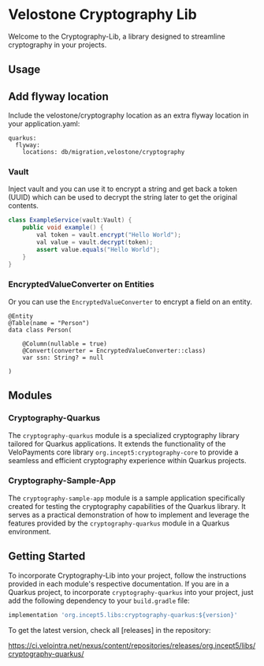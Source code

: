 # Velostone Cryptography Lib

Welcome to the Cryptography-Lib, a library designed to streamline cryptography in your projects.


## Usage

## Add flyway location

Include the velostone/cryptography location as an extra flyway location in your application.yaml:

    quarkus:
      flyway:
        locations: db/migration,velostone/cryptography


### Vault

Inject vault and you can use it to encrypt a string and get back a token (UUID)
 which can be used to decrypt the string later to get the original contents.

```java
class ExampleService(vault:Vault) {
    public void example() {
        val token = vault.encrypt("Hello World");
        val value = vault.decrypt(token);
        assert value.equals("Hello World");
    }
}
```

### EncryptedValueConverter on Entities
Or you can use the `EncryptedValueConverter` to encrypt a field on an entity.

    @Entity
    @Table(name = "Person")
    data class Person(

        @Column(nullable = true)
        @Convert(converter = EncryptedValueConverter::class)
        var ssn: String? = null
    
    )

## Modules

### Cryptography-Quarkus
The `cryptography-quarkus` module is a specialized cryptography library tailored for Quarkus applications. It extends the functionality of the VeloPayments core library `org.incept5:cryptography-core` to provide a seamless and efficient cryptography experience within Quarkus projects.

### Cryptography-Sample-App
The `cryptography-sample-app` module is a sample application specifically created for testing the cryptography capabilities of the Quarkus library. It serves as a practical demonstration of how to implement and leverage the features provided by the `cryptography-quarkus` module in a Quarkus environment.

## Getting Started
To incorporate Cryptography-Lib into your project, follow the instructions provided in each module's respective documentation. If you are in a Quarkus project, to incorporate `cryptography-quarkus` into your project, just add the following dependency to your `build.gradle` file:

```groovy
implementation 'org.incept5.libs:cryptography-quarkus:${version}'
```
To get the latest version, check all [releases] in the repository:

https://ci.velointra.net/nexus/content/repositories/releases/org.incept5/libs/cryptography-quarkus/